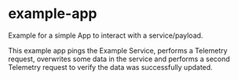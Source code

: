 # example-app

Example for a simple App to interact with a service/payload.

This example app pings the Example Service, performs a Telemetry request, 
overwrites some data in the service and performs a second Telemetry request to verify the data was successfully updated.

